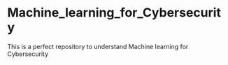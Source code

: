 # Machine_learning_for_Cybersecurity
This is a perfect repository to understand Machine learning for Cybersecurity
